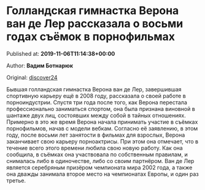 
# Голландская гимнастка Верона ван де Лер рассказала о восьми годах съёмок в порнофильмах

Published at: **2019-11-06T11:14:38+00:00**

Author: **Вадим Ботнарюк**

Original: [discover24](https://discover24.ru/2019/11/gollandskaya-gimnastka-verona-van-de-ler-rasskazala-o-vosmi-godah-syomok-v-pornofilmah/)

Бывшая голландская гимнастка Верона ван де Лер, завершившая спортивную карьеру ещё в 2008 году, рассказала о своей работе в порноиндустрии.
Спустя три года после того, как Верона перестала профессионально заниматься спортом, она была признана виновной в шантаже двух лиц, состоявших между собой в тайных отношениях. Примерно в это же время Верона начала принимать участие в съёмках порнофильмов, начав с модели вебкам.
Согласно её заявлению, в этом году, после восьми лет занятости в фильмах для взрослых, Верона заканчивает свою карьеру порноактрисы. При этом она отмечает, что в течение всего этого времени любила свою новую работу. Как она сообщила, в съёмках она участвовала по собственным правилам, и снималась либо в одиночестве, либо со своим партнёром.
Ван де Лер является серебряным призёром чемпионата мира 2002 года, а также она дважды занимала второе место на чемпионатах Европы, и один раз третье.
